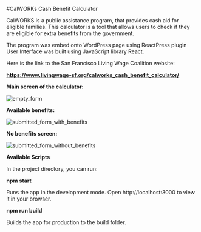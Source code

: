 #CalWORKs Cash Benefit Calculator
                                                         
CalWORKS is a public assistance program, that provides cash aid for eligible families.
This calculator is a tool that allows users to check if they are eligible for extra benefits from the government. 

The program was embed onto WordPress page using ReactPress plugin
User Interface was built using JavaScript library React.

Here is the link to the San Francisco Living Wage Coalition website:

**https://www.livingwage-sf.org/calworks_cash_benefit_calculator/**

**Main screen of the calculator:**

![empty_form](https://user-images.githubusercontent.com/46214277/167514192-8eefd552-5cfe-4b1b-92da-713a4f65d11e.png)



**Available benefits:**

![submitted_form_with_benefits](https://user-images.githubusercontent.com/46214277/167514216-230cd635-1a44-441c-bf6d-c65b9e22bc09.png)


**No benefits screen:**

![submitted_form_without_benefits](https://user-images.githubusercontent.com/46214277/167514242-46dbc78b-e2c7-4dc4-893c-ded49cf4fe3a.png)


**Available Scripts**

In the project directory, you can run:

**npm start**

Runs the app in the development mode. Open http://localhost:3000 to view it in your browser.

**npm run build**

Builds the app for production to the build folder.
